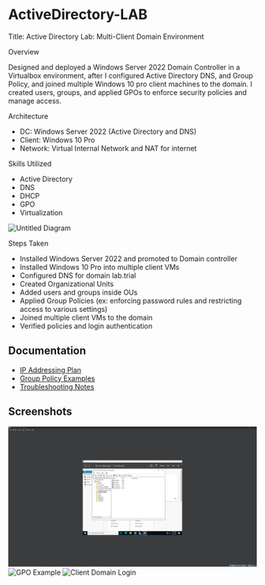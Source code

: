 # ActiveDirectory-LAB


Title: Active Directory Lab: Multi-Client Domain Environment

Overview

Designed and deployed a Windows Server 2022 Domain Controller in a Virtualbox environment, after I configured Active Directory DNS, and Group Policy, and joined multiple Windows 10 pro client machines to the domain. I created users, groups, and applied GPOs to enforce security policies and manage access.


Architecture

- DC: Windows Server 2022 (Active Directory and DNS)
- Client: Windows 10 Pro
- Network: Virtual Internal Network and NAT for internet

Skills Utilized

- Active Directory
- DNS
- DHCP
- GPO
- Virtualization


![Untitled Diagram](https://github.com/user-attachments/assets/bc0bcede-8241-445e-9297-74578f987cbf)


Steps Taken

- Installed Windows Server 2022 and promoted to Domain controller
- Installed Windows 10 Pro into multiple client VMs
- Configured DNS for domain lab.trial
- Created Organizational Units
- Added users and groups inside OUs
- Applied Group Policies (ex: enforcing password rules and restricting access to various settings)
- Joined multiple client VMs to the domain
- Verified policies and login authentication

## Documentation

- [IP Addressing Plan](Documentation/IP-Plan.md)
- [Group Policy Examples](Documentation/GPO-Examples.md)
- [Troubleshooting Notes](Documentation/Troubleshooting.md)

## Screenshots

![Active Directory Users](Screenshots/ad-users.png)
![GPO Example](Screenshots/GPO-Examples.png)
![Client Domain Login](Screenshots/Client_Login.png)
